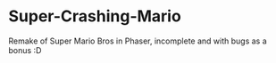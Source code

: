 # Super-Crashing-Mario
Remake of Super Mario Bros in Phaser, incomplete and with bugs as a bonus :D
